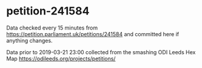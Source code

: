 # petition-241584
Data checked every 15 minutes from https://petition.parliament.uk/petitions/241584 and committed here if anything changes.

Data prior to 2019-03-21 23:00 collected from the smashing ODI Leeds Hex Map https://odileeds.org/projects/petitions/
